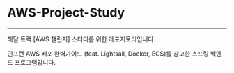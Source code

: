 # AWS-Project-Study

---

해달 트랙 [AWS 챌린지] 스터디를 위한 레포지토리입니다.

인프런 AWS 배포 완벽가이드 (feat. Lightsail, Docker, ECS)를 참고한 스프링 백엔드 프로그램입니다.
